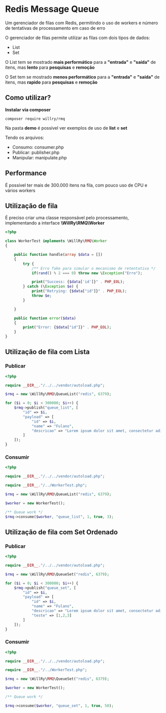 # Redis Message Queue

Um gerenciador de filas com Redis, permitindo o uso de workers e número de tentativas de processamento em caso de erro

O gerenciador de filas permite utilizar as filas com dois tipos de dados:

- List
- Set

O List tem se mostrado **mais performático** para a **"entrada"** e **"saída"**
de itens, mas **lento** para **pesquisas** e **remoção**

O Set tem se mostrado **menos performático** para a **"entrada"** e **"saída"**
de itens, mas **rapido** para **pesquisas** e **remoção**


## Como utilizar?

**Instalar via composer**

```shell
composer require willry/rmq
```

Na pasta **demo** é possível ver exemplos de uso de **list** e **set**

Tendo os arquivos:

- Consumo: consumer.php
- Publicar: publisher.php
- Manipular: manipulate.php


## Performance

É possível ter mais de 300.000 itens na fila, com pouco uso de CPU e vários workers

## Utilização de fila

É preciso criar uma classe responsável pelo processamento, implementando a interface **\WillRy\RMQ\Worker**

```php
<?php

class WorkerTest implements \WillRy\RMQ\Worker
{

    public function handle(array $data = [])
    {
        try {
            /** Erro fake para simular o mecanismo de retentativa */
            if(rand() % 2 === 0) throw new \Exception("Erro");

            print("Success: {$data['id']}" . PHP_EOL);
        } catch (\Exception $e) {
            print("Retrying: {$data["id"]}" . PHP_EOL);
            throw $e;
        }

    }

    public function error($data)
    {
        print("Error: {$data["id"]}" . PHP_EOL);
    }
}
```

## Utilização de fila com Lista

### Publicar

```php
<?php

require __DIR__."/../../vendor/autoload.php";

$rmq = new \WillRy\RMQ\QueueList("redis", 6379);

for ($i = 0; $i < 300000; $i++) {
    $rmq->publish("queue_list", [
        "id" => $i,
        "payload" => [
            "id" => $i,
            "name" => "Fulano",
            "descricao" => "Lorem ipsum dolor sit amet, consectetur adipiscing elit. Morbi in justo nisl. Praesent pharetra ex vel nisl sagittis ullamcorper. Lorem ipsum dolor sit amet, consectetur adipiscing elit. Curabitur vestibulum, ipsum a vestibulum faucibus, lorem lorem semper turpis, vitae tristique est felis a urna. Cras gravida diam ac hendrerit venenatis. Vestibulum purus erat, maximus quis massa vitae, egestas euismod enim. Ut nec pulvinar nulla. Donec quis urna scelerisque, lacinia ante accumsan, fermentum eros. Aliquam sodales pulvinar quam non vehicula. Praesent odio libero, euismod at justo sed, feugiat ullamcorper orci. Cras id risus non nunc pharetra venenatis nec a leo. Vestibulum ante ipsum primis in faucibus orci luctus et ultrices posuere cubilia curae;Nunc mollis tellus odio, vel placerat nibh vehicula at. Praesent eu venenatis quam, sed tempor est. Praesent elit lectus, viverra vitae eros ac, semper posuere turpis. Proin porttitor sem nec urna consequat tempus vel sit amet magna. Aenean blandit, arcu eget accumsan porttitor, turpis mi elementum nunc, quis egestas dui risus eget magna. Sed sollicitudin mauris at dolor rhoncus, non fermentum tellus consequat. Vivamus dignissim vel quam eget pretium. Etiam vel magna aliquam, gravida erat eget, maximus orci. Pellentesque ac tempor nisl. Pellentesque habitant morbi tristique senectus et netus et malesuada fames ac turpis egestas. Vestibulum nibh tortor, auctor a pellentesque nec, rutrum ac arcu."
        ]
    ]);
}
```

### Consumir

```php
<?php

require __DIR__."/../../vendor/autoload.php";

require __DIR__."/../WorkerTest.php";

$rmq = new \WillRy\RMQ\QueueList("redis", 6379);

$worker = new WorkerTest();

/** Queue work */
$rmq->consume($worker, "queue_list", 1, true, 3);
```


## Utilização de fila com Set Ordenado

### Publicar

```php
<?php

require __DIR__."/../../vendor/autoload.php";

$rmq = new \WillRy\RMQ\QueueSet("redis", 6379);

for ($i = 0; $i < 300000; $i++) {
    $rmq->publish("queue_set", [
        "id" => $i,
        "payload" => [
            "id" => $i,
            "name" => "Fulano",
            "descricao" => "Lorem ipsum dolor sit amet, consectetur adipiscing elit. Morbi in justo nisl. Praesent pharetra ex vel nisl sagittis ullamcorper. Lorem ipsum dolor sit amet, consectetur adipiscing elit. Curabitur vestibulum, ipsum a vestibulum faucibus, lorem lorem semper turpis, vitae tristique est felis a urna. Cras gravida diam ac hendrerit venenatis. Vestibulum purus erat, maximus quis massa vitae, egestas euismod enim. Ut nec pulvinar nulla. Donec quis urna scelerisque, lacinia ante accumsan, fermentum eros. Aliquam sodales pulvinar quam non vehicula. Praesent odio libero, euismod at justo sed, feugiat ullamcorper orci. Cras id risus non nunc pharetra venenatis nec a leo. Vestibulum ante ipsum primis in faucibus orci luctus et ultrices posuere cubilia curae;Nunc mollis tellus odio, vel placerat nibh vehicula at. Praesent eu venenatis quam, sed tempor est. Praesent elit lectus, viverra vitae eros ac, semper posuere turpis. Proin porttitor sem nec urna consequat tempus vel sit amet magna. Aenean blandit, arcu eget accumsan porttitor, turpis mi elementum nunc, quis egestas dui risus eget magna. Sed sollicitudin mauris at dolor rhoncus, non fermentum tellus consequat. Vivamus dignissim vel quam eget pretium. Etiam vel magna aliquam, gravida erat eget, maximus orci. Pellentesque ac tempor nisl. Pellentesque habitant morbi tristique senectus et netus et malesuada fames ac turpis egestas. Vestibulum nibh tortor, auctor a pellentesque nec, rutrum ac arcu.",
            "teste" => [1,2,3]
        ]
    ]);
}
```

### Consumir

```php
<?php

require __DIR__."/../../vendor/autoload.php";

require __DIR__."/../WorkerTest.php";

$rmq = new \WillRy\RMQ\QueueSet("redis", 6379);

$worker = new WorkerTest();

/** Queue work */

$rmq->consume($worker, "queue_set", 1, true, 50);
```